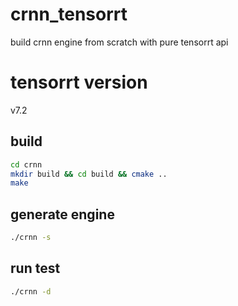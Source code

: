 # crnn_tensorrt

build crnn engine from scratch with pure tensorrt api

# tensorrt version
v7.2

## build 
```bash
cd crnn
mkdir build && cd build && cmake ..
make
```

## generate engine
```bash
./crnn -s
```
## run test
```bash
./crnn -d
```